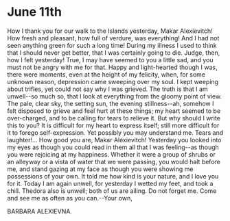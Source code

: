 # June 11th

How I thank you for our walk to the Islands yesterday, Makar
Alexievitch! How fresh and pleasant, how full of verdure, was
everything! And I had not seen anything green for such a long time!
During my illness I used to think that I should never get better, that
I was certainly going to die. Judge, then, how I felt yesterday! True,
I may have seemed to you a little sad, and you must not be angry with me
for that. Happy and light-hearted though I was, there were moments, even
at the height of my felicity, when, for some unknown reason, depression
came sweeping over my soul. I kept weeping about trifles, yet could not
say why I was grieved. The truth is that I am unwell--so much so, that
I look at everything from the gloomy point of view. The pale, clear sky,
the setting sun, the evening stillness--ah, somehow I felt disposed
to grieve and feel hurt at these things; my heart seemed to be
over-charged, and to be calling for tears to relieve it. But why should
I write this to you? It is difficult for my heart to express itself;
still more difficult for it to forego self-expression. Yet possibly
you may understand me. Tears and laughter!... How good you are, Makar
Alexievitch! Yesterday you looked into my eyes as though you could
read in them all that I was feeling--as though you were rejoicing at my
happiness. Whether it were a group of shrubs or an alleyway or a vista
of water that we were passing, you would halt before me, and stand
gazing at my face as though you were showing me possessions of your own.
It told me how kind is your nature, and I love you for it. Today I am
again unwell, for yesterday I wetted my feet, and took a chill. Thedora
also is unwell; both of us are ailing. Do not forget me. Come and see me
as often as you can.--Your own,

BARBARA ALEXIEVNA.




